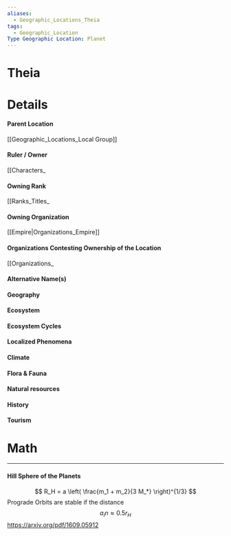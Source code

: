 ```yaml
---
aliases:
  - Geographic_Locations_Theia
tags:
  - Geographic_Location
Type Geographic Location: Planet
---
```

# Theia



# Details
#### Parent Location
[[Geographic_Locations_Local Group]]
#### Ruler / Owner
[[Characters_
#### Owning Rank
[[Ranks_Titles_
#### Owning Organization
[[Empire|Organizations_Empire]]
#### Organizations Contesting Ownership of the Location
[[Organizations_
#### Alternative Name(s)
#### Geography
#### Ecosystem
#### Ecosystem Cycles
#### Localized Phenomena
#### Climate
#### Flora & Fauna
#### Natural resources
#### History
#### Tourism

# Math
---

#### Hill Sphere of the Planets
$$
R_H = a \left( \frac{m_1 + m_2}{3 M_*} \right)^{1/3}
$$
Prograde Orbits are stable if the distance
$$
a_in ≈ 0.5r_H
$$
https://arxiv.org/pdf/1609.05912
